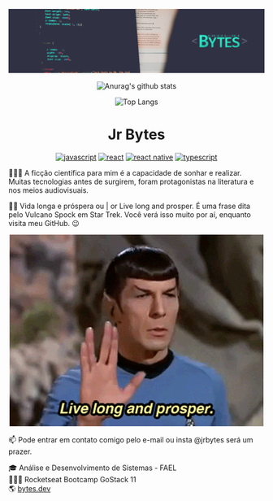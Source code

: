 ![cover](https://raw.githubusercontent.com/jrbytes/jrbytes/master/src/images/cover.png)

<div align='center'>

![Anurag's github stats](https://github-readme-stats.vercel.app/api?username=jrbytes&theme=cobalt&hide_title=true&show_icons=true&hide_border=true&hide=contribs,prs&text_color=41efce&bg_color=303244&title_color=63697d&icon_color=d5d1ce)


![Top Langs](https://github-readme-stats.vercel.app/api/top-langs/?username=jrbytes&hide=TeX&layout=compact&theme=cobalt&hide_title=true&hide_border=true&&text_color=41efce&bg_color=303244&title_color=63697d)

# Jr Bytes

[![javascript](https://img.shields.io/static/v1?label=JavaScript&message=language&color=yellow&logo=javascript)](https://github.com/jrbytes/advanced-javascript-concepts)
[![react](https://img.shields.io/static/v1?label=React&message=tech&color=61dbfb&logo=react)](https://github.com/jrbytes/gostack-gobarber-web)
[![react native](https://img.shields.io/static/v1?label=ReactNative&message=tech&color=61dbfb&logo=react)](https://github.com/jrbytes/gostack-gobarber-app)
[![typescript](https://img.shields.io/static/v1?label=TypeScript&message=tech&color=007acc&logo=typescript)](https://github.com/microsoft/TypeScript)

</div>

👨🏻‍💻 A ficção científica para mim é a capacidade de sonhar e realizar. Muitas tecnologias antes de surgirem, foram protagonistas na literatura e nos meios audiovisuais.

🖖🏼 Vida longa e próspera ou | or Live long and prosper. É uma frase dita pelo Vulcano Spock em Star Trek. Você verá isso muito por aí, enquanto visita meu GitHub. 😉

<div align='center'>

![cover](https://raw.githubusercontent.com/jrbytes/jrbytes/master/src/images/spock.gif)

</div>

📫 Pode entrar em contato comigo pelo e-mail ou insta @jrbytes será um prazer.

🎓 Análise e Desenvolvimento de Sistemas - FAEL  
👨🏻‍🚀 Rocketseat Bootcamp GoStack 11  
🌎 [bytes.dev](https://jrbytes.dev)  
